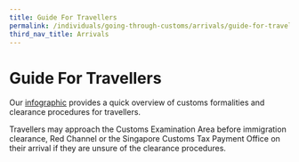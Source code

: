 ```yaml
---
title: Guide For Travellers
permalink: /individuals/going-through-customs/arrivals/guide-for-travellers
third_nav_title: Arrivals
---
```

# Guide For Travellers 

Our [infographic](/files/individuals/Simple_Infographic_v2.pdf) provides a quick overview of customs formalities and clearance procedures for travellers.

Travellers may approach the Customs Examination Area before immigration clearance, Red Channel or the Singapore Customs Tax Payment Office on their arrival if they are unsure of the clearance procedures.